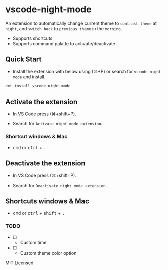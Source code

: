 # vscode-night-mode

An extension to automatically change current theme to `contrast theme` at `night`, and `switch back` to `previous theme` in the `morning`.

- Supports shortcuts
- Supports command palatte to activate/deactivate

## Quick Start

- Install the extension with below using (⌘+P) or search for `vscode-night-mode` and install.

```bash
ext install vscode-night-mode
```

## Activate the extension

- In VS Code press (⌘+shift+P).

- Search for `Activate night mode extension`.

### Shortcut windows & Mac 

- <kbd>cmd</kbd> or <kbd>ctrl</kbd> + <kbd>.</kbd>

## Deactivate the extension

- In VS Code press (⌘+shift+P).

- Search for `Deactivate night mode extension`.

## Shortcuts windows & Mac 

- <kbd>cmd</kbd> or <kbd>ctrl</kbd> + <kbd>shift</kbd> + <kbd>.</kbd>

### TODO

- [ ] - Custom time

- [ ] - Custom theme color option

MIT Licensed
